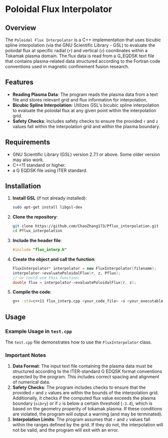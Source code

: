 # Poloidal Flux Interpolator

## Overview

The `Poloidal Flux Interpolator` is a C++ implementation that uses bicubic spline interpolation (via the GNU Scientific Library - GSL) to evaluate the poloidal flux at specific radial (`r`) and vertical (`z`) coordinates within a Tokamak plasma domain. The flux data is read from a G_EQDSK text file that contains plasma-related data structured according to the Fortran code conventions used in magnetic confinement fusion research.

## Features

- **Reading Plasma Data**: The program reads the plasma data from a text file and stores relevant grid and flux information for interpolation.
- **Bicubic Spline Interpolation**: Utilizes GSL's bicubic spline interpolation to evaluate the poloidal flux at any given point within the interpolation grid.
- **Safety Checks**: Includes safety checks to ensure the provided `r` and `z` values fall within the interpolation grid and within the plasma boundary.

## Requirements

- GNU Scientific Library (GSL) version 2.7.1 or above. Some older version may also work.
- C++11 standard or higher.
- a G EQDSK file using ITER standard. 

## Installation

1. **Install GSL** (if not already installed):
    ```bash
    sudo apt-get install libgsl-dev
    ```

2. **Clone the repository**:
    ```bash
    git clone https://github.com/ChaoZhang173/Pflux_interpolation.git
    cd Pflux_interpolation
    ```
3. **Include the header file**:
    ```cpp
    #include "flux_interp.h"

4. **Create the object and call the function**:
    ```cpp
    FluxInterpolator* interpolator = new FluxInterpolator(filename);
    interpolator->evaluatePoloidalFlux(r, z, Pflux);
    // or could use this function: 
    double flux = interpolator->evaluatePoloidalFlux(r, z);
    ```

5. **Compile the code**:
    ```bash
    g++ -std=c++11 flux_interp.cpp <your_code_file> -o <your_executable> $(gsl-config --cflags --libs)
    ```

## Usage

### Example Usage in `test.cpp`

The `test.cpp` file demonstrates how to use the `FluxInterpolator` class. 

### Important Notes

1. **Data Format**: The input text file containing the plasma data must be structured according to the ITER-standard G EDQSK format conventions expected by the program. This includes correct spacing and alignment of numerical data.
2. **Safety Checks**: The program includes checks to ensure that the provided `r` and `z` values are within the bounds of the interpolation grid. Additionally, it checks if the computed flux value exceeds the plasma boundary (`sibry`) or if `z` is below a certain threshold (`-3.4`), which is based on the geometry properity of tokamak plasma. If these conditions are violated, the program will output a warning (and may be terminated).
3. **Interpolation Limits**: The program assumes that `r` and `z` values fall within the ranges defined by the grid. If they do not, the interpolation will not be valid, and the program will exit with an error.
